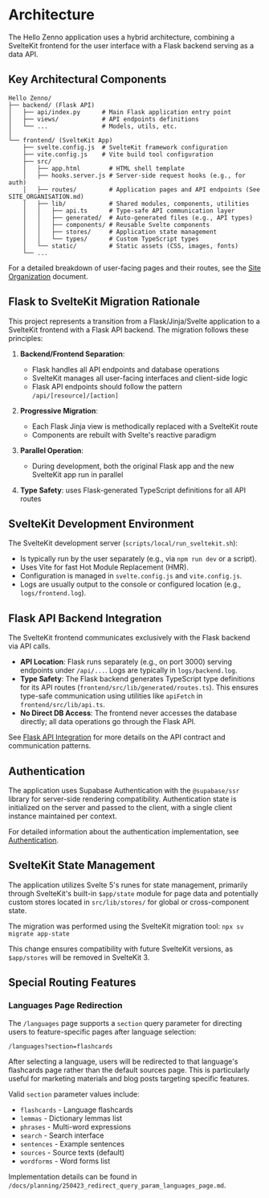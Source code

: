 # Architecture

The Hello Zenno application uses a hybrid architecture, combining a SvelteKit frontend for the user interface with a Flask backend serving as a data API.

## Key Architectural Components

```
Hello Zenno/
├── backend/ (Flask API)
│   ├── api/index.py      # Main Flask application entry point
│   ├── views/            # API endpoints definitions
│   └── ...               # Models, utils, etc.
│
└── frontend/ (SvelteKit App)
    ├── svelte.config.js  # SvelteKit framework configuration
    ├── vite.config.js    # Vite build tool configuration
    ├── src/
    │   ├── app.html        # HTML shell template
    │   ├── hooks.server.js # Server-side request hooks (e.g., for auth)
    │   ├── routes/         # Application pages and API endpoints (See SITE_ORGANISATION.md)
    │   ├── lib/            # Shared modules, components, utilities
    │   │   ├── api.ts      # Type-safe API communication layer
    │   │   ├── generated/  # Auto-generated files (e.g., API types)
    │   │   ├── components/ # Reusable Svelte components
    │   │   ├── stores/     # Application state management
    │   │   └── types/      # Custom TypeScript types
    │   └── static/         # Static assets (CSS, images, fonts)
    └── ...
```

For a detailed breakdown of user-facing pages and their routes, see the [Site Organization](./SITE_ORGANISATION.md) document.

## Flask to SvelteKit Migration Rationale

This project represents a transition from a Flask/Jinja/Svelte application to a SvelteKit frontend with a Flask API backend. The migration follows these principles:

1. **Backend/Frontend Separation**: 
   - Flask handles all API endpoints and database operations
   - SvelteKit manages all user-facing interfaces and client-side logic
   - Flask API endpoints should follow the pattern `/api/[resource]/[action]`

3. **Progressive Migration**:
   - Each Flask Jinja view is methodically replaced with a SvelteKit route
   - Components are rebuilt with Svelte's reactive paradigm

4. **Parallel Operation**:
   - During development, both the original Flask app and the new SvelteKit app run in parallel

5. **Type Safety**: uses Flask-generated TypeScript definitions for all API routes

## SvelteKit Development Environment

The SvelteKit development server (`scripts/local/run_sveltekit.sh`):
- Is typically run by the user separately (e.g., via `npm run dev` or a script).
- Uses Vite for fast Hot Module Replacement (HMR).
- Configuration is managed in `svelte.config.js` and `vite.config.js`.
- Logs are usually output to the console or configured location (e.g., `logs/frontend.log`).

## Flask API Backend Integration

The SvelteKit frontend communicates exclusively with the Flask backend via API calls.

- **API Location**: Flask runs separately (e.g., on port 3000) serving endpoints under `/api/...`. Logs are typically in `logs/backend.log`.
- **Type Safety**: The Flask backend generates TypeScript type definitions for its API routes (`frontend/src/lib/generated/routes.ts`). This ensures type-safe communication using utilities like `apiFetch` in `frontend/src/lib/api.ts`.
- **No Direct DB Access**: The frontend never accesses the database directly; all data operations go through the Flask API.

See [Flask API Integration](./BACKEND_FLASK_API_INTEGRATION.md) for more details on the API contract and communication patterns.

## Authentication

The application uses Supabase Authentication with the `@supabase/ssr` library for server-side rendering compatibility. Authentication state is initialized on the server and passed to the client, with a single client instance maintained per context.

For detailed information about the authentication implementation, see [Authentication](./AUTHENTICATION_AUTHORISATION.md).

## SvelteKit State Management

The application utilizes Svelte 5's runes for state management, primarily through SvelteKit's built-in `$app/state` module for page data and potentially custom stores located in `src/lib/stores/` for global or cross-component state.

The migration was performed using the SvelteKit migration tool: `npx sv migrate app-state`

This change ensures compatibility with future SvelteKit versions, as `$app/stores` will be removed in SvelteKit 3.

## Special Routing Features

### Languages Page Redirection

The `/languages` page supports a `section` query parameter for directing users to feature-specific pages after language selection:

```
/languages?section=flashcards
```

After selecting a language, users will be redirected to that language's flashcards page rather than the default sources page. This is particularly useful for marketing materials and blog posts targeting specific features.

Valid `section` parameter values include:
- `flashcards` - Language flashcards
- `lemmas` - Dictionary lemmas list
- `phrases` - Multi-word expressions
- `search` - Search interface
- `sentences` - Example sentences
- `sources` - Source texts (default)
- `wordforms` - Word forms list

Implementation details can be found in `/docs/planning/250423_redirect_query_param_languages_page.md`.

